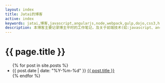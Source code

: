 ```yaml
---
layout: index
title: Jatai的博客
active: index
keywords: jatai,博客,javascript,angularjs,node,webpack,gulp,dojo,css3,html5
description: 本博客主要记录博主平时的工作笔记，及关于前端技术(如:javascript、angularjs、node、webpack、gulp、dojo、css3、html5)的一些简单教程
---
```


# {{ page.title }}
<ul>
    {% for post in site.posts %}
    <li>{{ post.date | date: "%Y-%m-%d" }} <a href="{{ post.url }}">{{ post.title }}</a></li>
    {% endfor %}
</ul>
